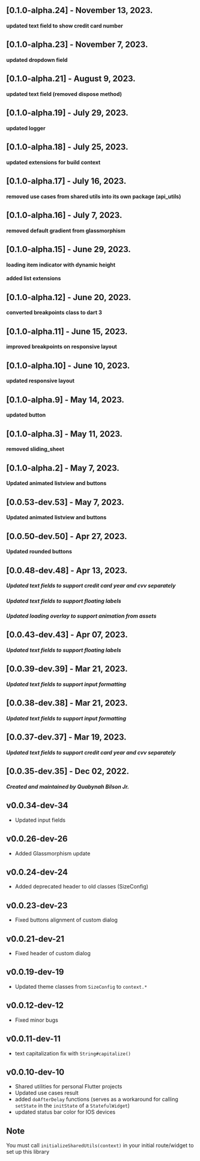 ## [0.1.0-alpha.24] - November 13, 2023.

#### updated text field to show credit card number

## [0.1.0-alpha.23] - November 7, 2023.

#### updated dropdown field

## [0.1.0-alpha.21] - August 9, 2023.

#### updated text field (removed dispose method)

## [0.1.0-alpha.19] - July 29, 2023.

#### updated logger

## [0.1.0-alpha.18] - July 25, 2023.

#### updated extensions for build context

## [0.1.0-alpha.17] - July 16, 2023.

#### removed use cases from shared utils into its own package (api_utils)

## [0.1.0-alpha.16] - July 7, 2023.

#### removed default gradient from glassmorphism

## [0.1.0-alpha.15] - June 29, 2023.

#### loading item indicator with dynamic height

#### added list extensions

## [0.1.0-alpha.12] - June 20, 2023.

#### converted breakpoints class to dart 3

## [0.1.0-alpha.11] - June 15, 2023.

#### improved breakpoints on responsive layout

## [0.1.0-alpha.10] - June 10, 2023.

#### updated responsive layout

## [0.1.0-alpha.9] - May 14, 2023.

#### updated button

## [0.1.0-alpha.3] - May 11, 2023.

#### removed sliding_sheet

## [0.1.0-alpha.2] - May 7, 2023.

#### Updated animated listview and buttons

## [0.0.53-dev.53] - May 7, 2023.

#### Updated animated listview and buttons

## [0.0.50-dev.50] - Apr 27, 2023.

#### Updated rounded buttons

## [0.0.48-dev.48] - Apr 13, 2023.

##### Updated text fields to support credit card year and cvv separately

##### Updated text fields to support floating labels

##### Updated loading overlay to support animation from assets

## [0.0.43-dev.43] - Apr 07, 2023.

##### Updated text fields to support floating labels

## [0.0.39-dev.39] - Mar 21, 2023.

##### Updated text fields to support input formatting

## [0.0.38-dev.38] - Mar 21, 2023.

##### Updated text fields to support input formatting

## [0.0.37-dev.37] - Mar 19, 2023.

##### Updated text fields to support credit card year and cvv separately

## [0.0.35-dev.35] - Dec 02, 2022.

##### Created and maintained by <strong>Quabynah Bilson Jr.</strong>

## v0.0.34-dev-34

- Updated input fields

## v0.0.26-dev-26

- Added Glassmorphism update

## v0.0.24-dev-24

- Added deprecated header to old classes (SizeConfig)

## v0.0.23-dev-23

- Fixed buttons alignment of custom dialog

## v0.0.21-dev-21

- Fixed header of custom dialog

## v0.0.19-dev-19

- Updated theme classes from `SizeConfig` to `context.*`

## v0.0.12-dev-12

- Fixed minor bugs

## v0.0.11-dev-11

- text capitalization fix with `String#capitalize()`

## v0.0.10-dev-10

- Shared utilities for personal Flutter projects
- Updated use cases result
- added `doAfterDelay` functions (serves as a workaround for calling `setState` in the `initState`
  of
  a `StatefulWidget`)
- updated status bar color for IOS devices

## Note

You must call `initializeSharedUtils(context)` in your initial route/widget to set up this library
